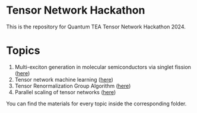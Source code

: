 # Tensor Network Hackathon

This is the repository for Quantum TEA Tensor Network Hackathon 2024.

Topics
======

1. Multi-exciton generation in molecular semiconductors via singlet fission ([here](multi_exciton_generation))
2. Tensor network machine learning ([here](tn_machine_learning))
3. Tensor Renormalization Group Algorithm ([here](trg_algorithm))
4. Parallel scaling of tensor networks ([here](tn_parallel_scaling))

You can find the materials for every topic inside the corresponding folder.

